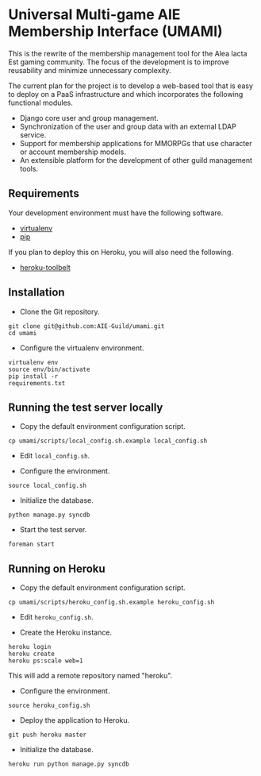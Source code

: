 # Universal Multi-game AIE Membership Interface (UMAMI)

This is the rewrite of the membership management tool for the Alea Iacta Est gaming community.  The focus of the development is to improve reusability and minimize unnecessary complexity.

The current plan for the project is to develop a web-based tool that is easy to deploy on a PaaS infrastructure and which incorporates the following functional modules.

- Django core user and group management.
- Synchronization of the user and group data with an external LDAP service.
- Support for membership applications for MMORPGs that use character or account membership models.
- An extensible platform for the development of other guild management tools.
 
## Requirements

Your development environment must have the following software.

- [virtualenv](https://virtualenv.pypa.io/en/latest/)
- [pip](https://pip.pypa.io/en/latest/)

If you plan to deploy this on Heroku, you will also need the following.

- [heroku-toolbelt](https://toolbelt.heroku.com/)


## Installation

- Clone the Git repository.

```shell
git clone git@github.com:AIE-Guild/umami.git
cd umami
```

- Configure the virtualenv environment.

```shell
virtualenv env
source env/bin/activate
pip install -r 
requirements.txt
```


## Running the test server locally

- Copy the default environment configuration script.

```shell
cp umami/scripts/local_config.sh.example local_config.sh
```

- Edit `local_config.sh`.

- Configure the environment.

```shell
source local_config.sh
```

- Initialize the database.

```shell
python manage.py syncdb
```

- Start the test server.

```shell
foreman start
```

## Running on Heroku

- Copy the default environment configuration script.

```shell
cp umami/scripts/heroku_config.sh.example heroku_config.sh
```

- Edit `heroku_config.sh`.

- Create the Heroku instance.

```shell
heroku login
heroku create
heroku ps:scale web=1
```

This will add a remote repository named "heroku".

- Configure the environment.

```shell
source heroku_config.sh
```

- Deploy the application to Heroku.

```shell
git push heroku master
```

- Initialize the database.

```shell
heroku run python manage.py syncdb
```

